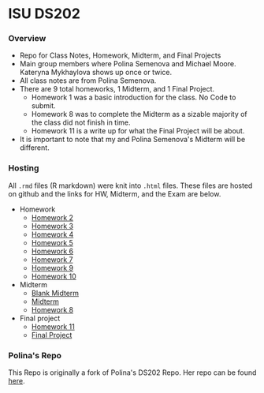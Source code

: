 # ISU DS202 <br>
### Overview
* Repo for Class Notes, Homework, Midterm, and Final Projects
* Main group members where Polina Semenova and Michael Moore. Kateryna Mykhaylova shows up once or twice.
* All class notes are from Polina Semenova.
* There are 9 total homeworks, 1 Midterm, and 1 Final Project.
  * Homework 1 was a basic introduction for the class. No Code to submit.
  * Homework 8 was to complete the Midterm as a sizable majority of the class did not finish in time.
  * Homework 11 is a write up for what the Final Project will be about.
* It is important to note that my and Polina Semenova's Midterm will be different.<br>

### Hosting
All `.rmd` files (R markdown) were knit into `.html` files. These files are hosted on github and the links for HW, Midterm, and the Exam are below.

* Homework
  * [Homework 2](https://mamoore1440.github.io/DS202/Homework/Homework%202/Homework-2.html)
  * [Homework 3](https://mamoore1440.github.io/DS202/Homework/Homework%203/Homework-3.html)
  * [Homework 4](https://mamoore1440.github.io/DS202/Homework/Homework%204/Homework-4.html)
  * [Homework 5](https://mamoore1440.github.io/DS202/Homework/Homework%205/Homework-5.html)
  * [Homework 6](https://mamoore1440.github.io/DS202/Homework/Homework%206/Homework-6.html)
  * [Homework 7](https://mamoore1440.github.io/DS202/Homework/Homework%207/Homework-7.html)
  * [Homework 9](https://mamoore1440.github.io/DS202/Homework/Homework%209/Homework-9.html)
  * [Homework 10](https://mamoore1440.github.io/DS202/Homework/Homework%2010/Homework-10.html)
* Midterm
  * [Blank Midterm](https://mamoore1440.github.io/DS202/Exam/Blank-Exam-2022.html)
  * [Midterm](https://mamoore1440.github.io/DS202/Exam/Mamoore-Exam-2022.html)
  * [Homework 8](https://mamoore1440.github.io/DS202/Exam/Homework%208/Mamoore-Exam-HW8.html)
* Final project
  * [Homework 11](https://mamoore1440.github.io/DS202/Final%20Project/Homework%2011/Homework-11.html)
  * [Final Project](https://mamoore1440.github.io/DS202/Final%20Project/DS202Final.html)
  
### Polina's Repo
This Repo is originally a fork of Polina's DS202 Repo. Her repo can be found [here](https://github.com/psemenova/DS202).
